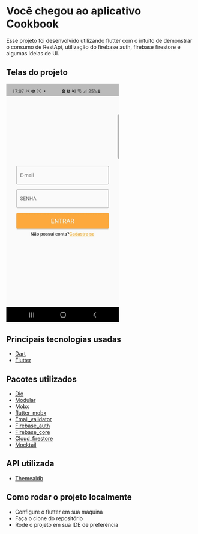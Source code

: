 # Você chegou ao aplicativo Cookbook
Esse projeto foi desenvolvido utilizando flutter com o intuito de demonstrar o consumo de RestApi, utilização do firebase auth, firebase firestore e algumas ideias de UI.

## Telas do projeto

<p>
  <img width="300" src="cookbook\assets\livrodereceita.gif">
</p>

## Principais tecnologias usadas

* [Dart](https://dart.dev/)
* [Flutter](https://docs.flutter.dev/)

## Pacotes utilizados

* [Dio](https://pub.dev/packages/dio)
* [Modular](https://pub.dev/packages/flutter_modular)
* [Mobx](https://pub.dev/packages/mobx)
* [flutter_mobx](https://pub.dev/packages/flutter_mobx)
* [Email_validator](https://pub.dev/packages/email_validator)
* [Firebase_auth](https://pub.dev/packages/firebase_auth)
* [Firebase_core](https://pub.dev/packages/firebase_core)
* [Cloud_firestore](https://pub.dev/packages/cloud_firestore)
* [Mocktail]([https://pub.dev/packages/dio](https://pub.dev/packages/mocktail))

## API utilizada

* [Themealdb](https://www.themealdb.com)

## Como rodar o projeto localmente

* Configure o flutter em sua maquina
* Faça o clone do repositório
* Rode o projeto em sua IDE de preferência
